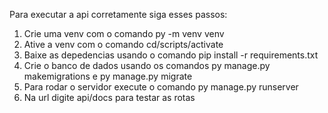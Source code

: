 Para executar a api corretamente siga esses passos:
1) Crie uma venv com o comando py -m venv venv
2) Ative a venv com o comando cd/scripts/activate
3) Baixe as depedencias usando o comando pip install -r requirements.txt
4) Crie o banco de dados usando os comandos py manage.py makemigrations e py manage.py migrate
5) Para rodar o servidor execute o comando py manage.py runserver
6) Na url digite api/docs para testar as rotas
